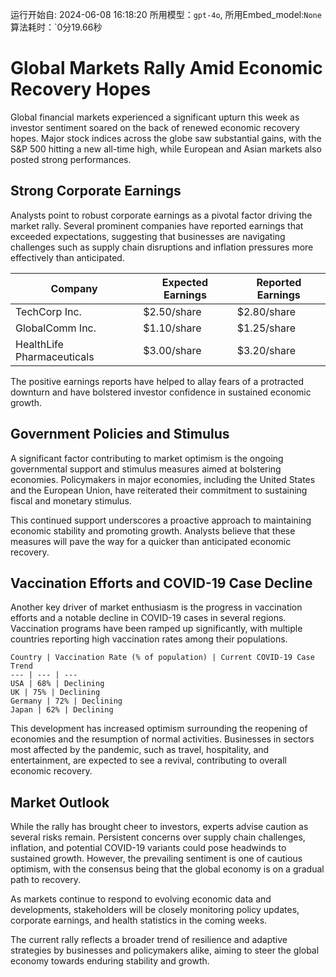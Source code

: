 运行开始自: 2024-06-08 16:18:20
所用模型：`gpt-4o`, 所用Embed_model:`None`
算法耗时：`0分19.66秒
# Global Markets Rally Amid Economic Recovery Hopes

Global financial markets experienced a significant upturn this week as investor sentiment soared on the back of renewed economic recovery hopes. Major stock indices across the globe saw substantial gains, with the S&P 500 hitting a new all-time high, while European and Asian markets also posted strong performances.

## Strong Corporate Earnings

Analysts point to robust corporate earnings as a pivotal factor driving the market rally. Several prominent companies have reported earnings that exceeded expectations, suggesting that businesses are navigating challenges such as supply chain disruptions and inflation pressures more effectively than anticipated. 

**Company** | **Expected Earnings** | **Reported Earnings**
--- | --- | ---
TechCorp Inc. | $2.50/share | $2.80/share
GlobalComm Inc. | $1.10/share | $1.25/share
HealthLife Pharmaceuticals | $3.00/share | $3.20/share

The positive earnings reports have helped to allay fears of a protracted downturn and have bolstered investor confidence in sustained economic growth.

## Government Policies and Stimulus

A significant factor contributing to market optimism is the ongoing governmental support and stimulus measures aimed at bolstering economies. Policymakers in major economies, including the United States and the European Union, have reiterated their commitment to sustaining fiscal and monetary stimulus. 

This continued support underscores a proactive approach to maintaining economic stability and promoting growth. Analysts believe that these measures will pave the way for a quicker than anticipated economic recovery.

## Vaccination Efforts and COVID-19 Case Decline

Another key driver of market enthusiasm is the progress in vaccination efforts and a notable decline in COVID-19 cases in several regions. Vaccination programs have been ramped up significantly, with multiple countries reporting high vaccination rates among their populations. 

```
Country | Vaccination Rate (% of population) | Current COVID-19 Case Trend
--- | --- | ---
USA | 68% | Declining
UK | 75% | Declining
Germany | 72% | Declining
Japan | 62% | Declining
```

This development has increased optimism surrounding the reopening of economies and the resumption of normal activities. Businesses in sectors most affected by the pandemic, such as travel, hospitality, and entertainment, are expected to see a revival, contributing to overall economic recovery.

## Market Outlook

While the rally has brought cheer to investors, experts advise caution as several risks remain. Persistent concerns over supply chain challenges, inflation, and potential COVID-19 variants could pose headwinds to sustained growth. However, the prevailing sentiment is one of cautious optimism, with the consensus being that the global economy is on a gradual path to recovery.

As markets continue to respond to evolving economic data and developments, stakeholders will be closely monitoring policy updates, corporate earnings, and health statistics in the coming weeks.

The current rally reflects a broader trend of resilience and adaptive strategies by businesses and policymakers alike, aiming to steer the global economy towards enduring stability and growth.
